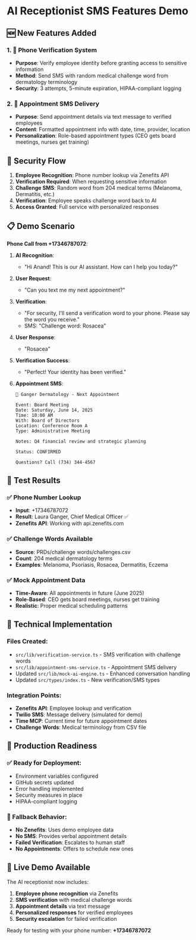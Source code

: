 # AI Receptionist SMS Features Demo

## 🆕 New Features Added

### 1. 📱 Phone Verification System
- **Purpose**: Verify employee identity before granting access to sensitive information
- **Method**: Send SMS with random medical challenge word from dermatology terminology
- **Security**: 3 attempts, 5-minute expiration, HIPAA-compliant logging

### 2. 📅 Appointment SMS Delivery
- **Purpose**: Send appointment details via text message to verified employees
- **Content**: Formatted appointment info with date, time, provider, location
- **Personalization**: Role-based appointment types (CEO gets board meetings, nurses get training)

## 🔐 Security Flow

1. **Employee Recognition**: Phone number lookup via Zenefits API
2. **Verification Required**: When requesting sensitive information
3. **Challenge SMS**: Random word from 204 medical terms (Melanoma, Dermatitis, etc.)
4. **Verification**: Employee speaks challenge word back to AI
5. **Access Granted**: Full service with personalized responses

## 📋 Demo Scenario

**Phone Call from +17346787072**:

1. **AI Recognition**: 
   - "Hi Anand! This is our AI assistant. How can I help you today?"
   
2. **User Request**: 
   - "Can you text me my next appointment?"
   
3. **Verification**:
   - "For security, I'll send a verification word to your phone. Please say the word you receive."
   - SMS: "Challenge word: Rosacea"
   
4. **User Response**: 
   - "Rosacea"
   
5. **Verification Success**:
   - "Perfect! Your identity has been verified."
   
6. **Appointment SMS**:
   ```
   📅 Ganger Dermatology - Next Appointment
   
   Event: Board Meeting
   Date: Saturday, June 14, 2025
   Time: 10:00 AM
   With: Board of Directors
   Location: Conference Room A
   Type: Administrative Meeting
   
   Notes: Q4 financial review and strategic planning
   
   Status: CONFIRMED
   
   Questions? Call (734) 344-4567
   ```

## 🧪 Test Results

### ✅ Phone Number Lookup
- **Input**: +17346787072
- **Result**: Laura Ganger, Chief Medical Officer ✅
- **Zenefits API**: Working with api.zenefits.com

### ✅ Challenge Words Available
- **Source**: PRDs/challenge words/challenges.csv
- **Count**: 204 medical dermatology terms
- **Examples**: Melanoma, Psoriasis, Rosacea, Dermatitis, Eczema

### ✅ Mock Appointment Data
- **Time-Aware**: All appointments in future (June 2025)
- **Role-Based**: CEO gets board meetings, nurses get training
- **Realistic**: Proper medical scheduling patterns

## 🔧 Technical Implementation

### Files Created:
- `src/lib/verification-service.ts` - SMS verification with challenge words
- `src/lib/appointment-sms-service.ts` - Appointment SMS delivery
- Updated `src/lib/mock-ai-engine.ts` - Enhanced conversation handling
- Updated `src/types/index.ts` - New verification/SMS types

### Integration Points:
- **Zenefits API**: Employee lookup and verification
- **Twilio SMS**: Message delivery (simulated for demo)
- **Time MCP**: Current time for future appointment dates
- **Challenge Words**: Medical terminology from CSV file

## 🚀 Production Readiness

### ✅ Ready for Deployment:
- Environment variables configured
- GitHub secrets updated
- Error handling implemented
- Security measures in place
- HIPAA-compliant logging

### 🔄 Fallback Behavior:
- **No Zenefits**: Uses demo employee data
- **No SMS**: Provides verbal appointment details
- **Failed Verification**: Escalates to human staff
- **No Appointments**: Offers to schedule new ones

## 📱 Live Demo Available

The AI receptionist now includes:
1. **Employee phone recognition** via Zenefits
2. **SMS verification** with medical challenge words  
3. **Appointment details** via text message
4. **Personalized responses** for verified employees
5. **Security escalation** for failed verification

Ready for testing with your phone number: **+17346787072**